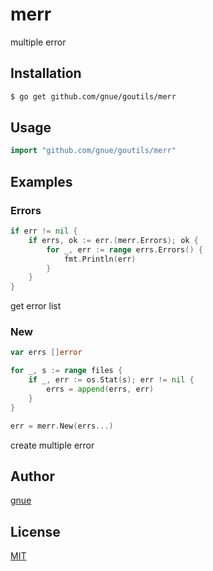 # merr

multiple error

## Installation

```sh
$ go get github.com/gnue/goutils/merr
```

## Usage

```go
import "github.com/gnue/goutils/merr"
```

## Examples

### Errors

```go
if err != nil {
    if errs, ok := err.(merr.Errors); ok {
        for _, err := range errs.Errors() {
            fmt.Println(err)
        }
    }
}
```

get error list

### New

```go
var errs []error

for _, s := range files {
    if _, err := os.Stat(s); err != nil {
        errs = append(errs, err)
    }
}

err = merr.New(errs...)
```

create multiple error

## Author

[gnue](https://github.com/gnue)

## License

[MIT](LICENSE.txt)

